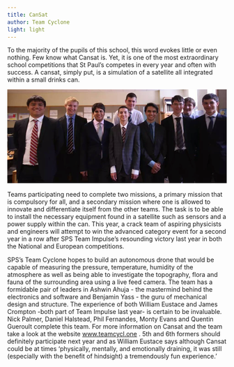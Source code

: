 ```yaml
---
title: CanSat
author: Team Cyclone
light: light
---
```


To the majority of the pupils of this school, this word evokes little or even nothing. Few know what Cansat is. Yet, it is one of the most extraordinary school competitions that St Paul’s competes in every year and often with success. A cansat, simply put, is a simulation of a satellite all integrated within a small drinks can.

<img src="../images/cansat.png" class="right">

Teams participating need to complete two missions, a primary mission that is compulsory for all, and a secondary mission where one is allowed to innovate and differentiate itself from the other teams. The task is to be able to install the necessary equipment found in a satellite such as sensors and a power supply within the can. This year, a crack team of aspiring physicists and engineers will attempt to win the advanced category event for a second year in a row after SPS Team Impulse’s resounding victory last year in both the National and European competitions.

SPS’s Team Cyclone hopes to build an autonomous drone that would be capable of measuring the pressure, temperature, humidity of the atmosphere as well as being able to investigate the topography, flora and fauna of the surrounding area using a live feed camera. The team has a formidable pair of leaders in Ashwin Ahuja - the mastermind behind the electronics and software and Benjamin Yass - the guru of mechanical design and structure. The experience of both William Eustace and James Crompton -both part of Team Impulse last year- is certain to be invaluable. Nick Palmer, Daniel Halstead, Phil Fernandes, Monty Evans and Quentin Gueroult complete this team. For more information on Cansat and the team take a look at the website www.teamcycl.one . 5th and 6th formers should definitely participate next year and as William Eustace says although Cansat could be at times ‘physically, mentally, and emotionally draining, it was still (especially with the benefit of hindsight) a tremendously fun experience.’
